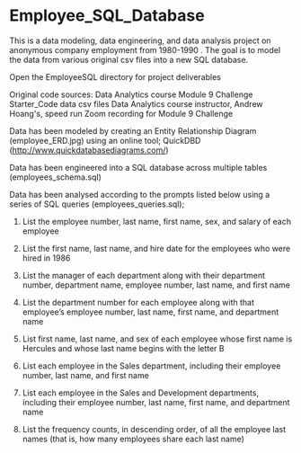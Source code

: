 # Employee_SQL_Database
This is a data modeling, data engineering, and data analysis project on anonymous company employment from 1980-1990 . The goal is to model the data from various original csv files into a new SQL database.

Open the EmployeeSQL directory for project deliverables

Original code sources: 
Data Analytics course Module 9 Challenge Starter_Code data csv files
Data Analytics course instructor, Andrew Hoang's, speed run Zoom recording for Module 9 Challenge

Data has been modeled by creating an Entity Relationship Diagram (employee_ERD.jpg) using an online tool; QuickDBD (http://www.quickdatabasediagrams.com/) 

Data has been engineered into a SQL database across multiple tables (employees_schema.sql)

Data has been analysed according to the prompts listed below using a series of SQL queries (employees_queries.sql);

1) List the employee number, last name, first name, sex, and salary of each employee

2) List the first name, last name, and hire date for the employees who were hired in 1986

3) List the manager of each department along with their department number, department name, employee number, last name, and first name

4) List the department number for each employee along with that employee’s employee number, last name, first name, and department name

5) List first name, last name, and sex of each employee whose first name is Hercules and whose last name begins with the letter B

6) List each employee in the Sales department, including their employee number, last name, and first name

7) List each employee in the Sales and Development departments, including their employee number, last name, first name, and department name

8) List the frequency counts, in descending order, of all the employee last names (that is, how many employees share each last name)






